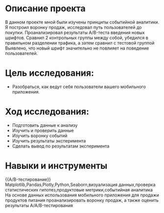 # Описание проекта

В данном проекте мной были изучены принципы событийной аналитики. Я построил
воронку продаж, исследовал путь пользователей до покупки. Проанализировал
результаты A/B-теста введения новых шрифтов. Сравнил 2 контрольных группы между
собой, убедился в правильном разделении трафика, а затем сравнил с тестовой группой
Выявлено, что новый шрифт значительно не повлияет на поведение пользователей.

# Цель исследования:

- Разобраться, как ведут себя пользователи вашего мобильного приложения.  

# Ход исследования:
- Подготовить данные к анализу
- Изучить и проверить данные
- Изучить воронку событий
- Изучить результаты эксперимента
- Сделать вывод по результатам эксперимента

# Навыки и инструменты 
{{A/B-тестирование}} 
Matplotlib,Pandas,Plotly,Python,Seaborn,визуализация данных,проверка статистических гипотез,продуктовые метрики,событийная аналитика	На основе данных использования мобильного приложения для продажи продуктов питания проанализировать воронку продаж, а также оценить результаты A/A/B-тестирования 
